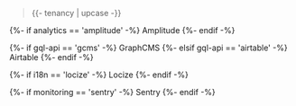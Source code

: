 > {{- tenancy | upcase -}}

{%- if analytics == 'amplitude' -%}
&#32;Amplitude
{%- endif -%}

{%- if gql-api == 'gcms' -%}
&#32;GraphCMS
{%- elsif gql-api == 'airtable' -%}
&#32;Airtable
{%- endif -%}

{%- if i18n == 'locize' -%}
&#32;Locize
{%- endif -%}

{%- if monitoring == 'sentry' -%}
&#32;Sentry
{%- endif -%}
